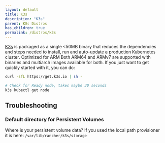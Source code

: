 ```yaml
---
layout: default
title: K3s
description: "K3s"
parent: K8s Distros
has_children: true
permalink: /distros/k3s
---
```


[K3s](https://k3s.io/) is packaged as a single <50MB binary that reduces the dependencies and steps needed to install, run and auto-update a production Kubernetes cluster. Optimized for ARM Both ARM64 and ARMv7 are supported with binaries and multiarch images available for both. If you just want to get quickly started with it, you can do:

```bash
curl -sfL https://get.k3s.io | sh -

# Check for Ready node, takes maybe 30 seconds
k3s kubectl get node
```

## Troubleshooting
### Default directory for Persistent Volumes
Where is your persistent volume data? If you used the local path provisioner it is here:
`/var/lib/rancher/k3s/storage`
